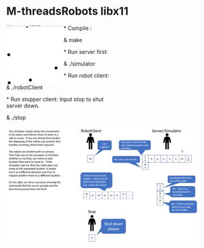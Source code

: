 #  M-threadsRobots  libx11
<p float="left">
<div style="width:300px; height:auto; float:left; display:inline">
<img src="https://github.com/zywkloo/M-threadsSmartRobots/raw/master/Robots.gif" width = "50%"  alt="2" align=left />
  *  Compile  :
    <p>  &  make  </p>
  *  Run server first:
    <p>  & ./simulator </p>
  *  Run robot client:   
    <p>  & ./robotClient </p>
  *  Run stopper client:  Input stop to shut server down. 
    <p>  & ./stop  </p>

 </div>
  </p>

![Logic](https://github.com/zywkloo/M-threadsSmartRobots/raw/master/LogicExplanation.png)
